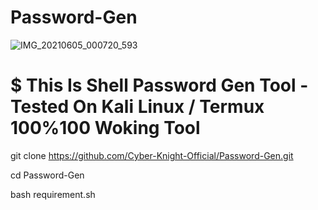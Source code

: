 # Password-Gen
![IMG_20210605_000720_593](https://user-images.githubusercontent.com/82527627/120848405-611b2c80-c592-11eb-994a-65a85935d6a8.jpg)

# $ This Is Shell Password Gen Tool - Tested On Kali Linux / Termux 100%100 Woking Tool

git clone https://github.com/Cyber-Knight-Official/Password-Gen.git

cd Password-Gen

bash requirement.sh
